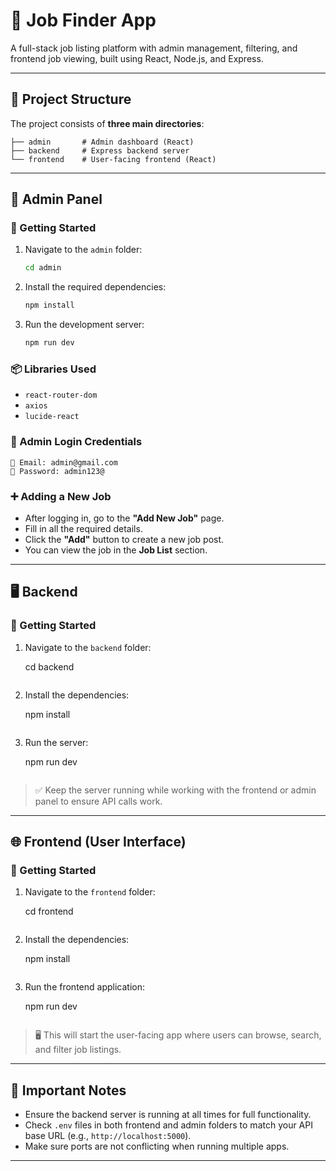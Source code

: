 
# 💼 Job Finder App

A full-stack job listing platform with admin management, filtering, and frontend job viewing, built using React, Node.js, and Express.

---

## 🧩 Project Structure

The project consists of **three main directories**:

```
├── admin       # Admin dashboard (React)
├── backend     # Express backend server
└── frontend    # User-facing frontend (React)
```

---

## 🔐 Admin Panel

### 🚀 Getting Started

1. Navigate to the `admin` folder:

   ```bash
   cd admin
   ```

2. Install the required dependencies:

   ```bash
   npm install
   ```

3. Run the development server:

   ```bash
   npm run dev
   ```

### 📦 Libraries Used

- `react-router-dom`
- `axios`
- `lucide-react`

### 🔑 Admin Login Credentials

```text
📧 Email: admin@gmail.com  
🔐 Password: admin123@
```

### ➕ Adding a New Job

- After logging in, go to the **"Add New Job"** page.
- Fill in all the required details.
- Click the **"Add"** button to create a new job post.
- You can view the job in the **Job List** section.

---

## 🖥️ Backend

### 🚀 Getting Started

1. Navigate to the `backend` folder:

   cd backend
   ```

2. Install the dependencies:

 
   npm install
   ```

3. Run the server:

   npm run dev
   ```

> ✅ Keep the server running while working with the frontend or admin panel to ensure API calls work.

---

## 🌐 Frontend (User Interface)

### 🚀 Getting Started

1. Navigate to the `frontend` folder:

   cd frontend
   ```

2. Install the dependencies:

   npm install
   ```

3. Run the frontend application:

   npm run dev
   ```

> 🖥️ This will start the user-facing app where users can browse, search, and filter job listings.

---

## 📌 Important Notes

- Ensure the backend server is running at all times for full functionality.
- Check `.env` files in both frontend and admin folders to match your API base URL (e.g., `http://localhost:5000`).
- Make sure ports are not conflicting when running multiple apps.

---


